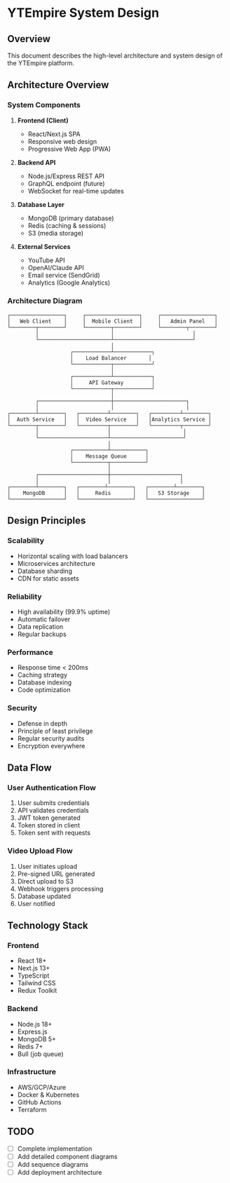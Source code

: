 # YTEmpire System Design

## Overview

This document describes the high-level architecture and system design of the YTEmpire platform.

## Architecture Overview

### System Components

1. **Frontend (Client)**

   - React/Next.js SPA
   - Responsive web design
   - Progressive Web App (PWA)

2. **Backend API**

   - Node.js/Express REST API
   - GraphQL endpoint (future)
   - WebSocket for real-time updates

3. **Database Layer**

   - MongoDB (primary database)
   - Redis (caching & sessions)
   - S3 (media storage)

4. **External Services**
   - YouTube API
   - OpenAI/Claude API
   - Email service (SendGrid)
   - Analytics (Google Analytics)

### Architecture Diagram

```
┌─────────────────┐     ┌─────────────────┐     ┌─────────────────┐
│   Web Client    │     │  Mobile Client  │     │   Admin Panel   │
└────────┬────────┘     └────────┬────────┘     └────────┬────────┘
         │                       │                         │
         └───────────────────────┴─────────────────────────┘
                                 │
                    ┌────────────┴────────────┐
                    │    Load Balancer       │
                    └────────────┬────────────┘
                                 │
                    ┌────────────┴────────────┐
                    │     API Gateway         │
                    └────────────┬────────────┘
                                 │
         ┌───────────────────────┼───────────────────────┐
         │                       │                       │
┌────────┴────────┐   ┌─────────┴────────┐   ┌─────────┴────────┐
│  Auth Service   │   │  Video Service   │   │Analytics Service │
└────────┬────────┘   └─────────┬────────┘   └─────────┬────────┘
         │                      │                       │
         └──────────────────────┴───────────────────────┘
                                │
                    ┌───────────┴───────────┐
                    │    Message Queue      │
                    └───────────┬───────────┘
                                │
         ┌──────────────────────┼──────────────────────┐
         │                      │                      │
┌────────┴────────┐   ┌────────┴────────┐   ┌────────┴────────┐
│    MongoDB      │   │     Redis       │   │   S3 Storage    │
└─────────────────┘   └─────────────────┘   └─────────────────┘
```

## Design Principles

### Scalability

- Horizontal scaling with load balancers
- Microservices architecture
- Database sharding
- CDN for static assets

### Reliability

- High availability (99.9% uptime)
- Automatic failover
- Data replication
- Regular backups

### Performance

- Response time < 200ms
- Caching strategy
- Database indexing
- Code optimization

### Security

- Defense in depth
- Principle of least privilege
- Regular security audits
- Encryption everywhere

## Data Flow

### User Authentication Flow

1. User submits credentials
2. API validates credentials
3. JWT token generated
4. Token stored in client
5. Token sent with requests

### Video Upload Flow

1. User initiates upload
2. Pre-signed URL generated
3. Direct upload to S3
4. Webhook triggers processing
5. Database updated
6. User notified

## Technology Stack

### Frontend

- React 18+
- Next.js 13+
- TypeScript
- Tailwind CSS
- Redux Toolkit

### Backend

- Node.js 18+
- Express.js
- MongoDB 5+
- Redis 7+
- Bull (job queue)

### Infrastructure

- AWS/GCP/Azure
- Docker & Kubernetes
- GitHub Actions
- Terraform

## TODO

- [ ] Complete implementation
- [ ] Add detailed component diagrams
- [ ] Add sequence diagrams
- [ ] Add deployment architecture
